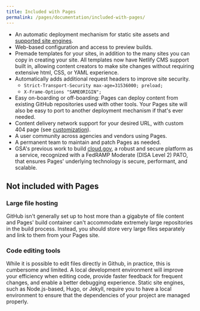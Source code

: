 ```yaml
---
title: Included with Pages
permalink: /pages/documentation/included-with-pages/
---
```


- An automatic deployment mechanism for static site assets and [supported site engines]({{site.baseurl}}/pages/documentation/supported-site-engines).
- Web-based configuration and access to preview builds.
- Premade templates for your sites, in addition to the many sites you can copy in creating your site. All templates now have Netlify CMS support built in, allowing content creators to make site changes without requiring extensive html, CSS, or YAML experience.
- Automatically adds additional request headers to improve site security.
  - `Strict-Transport-Security max-age=31536000; preload;`
  - `X-Frame-Options "SAMEORIGIN";`
- Easy on-boarding or off-boarding: Pages can deploy content from existing GitHub repositories used with other tools. Your Pages site will also be easy to port to another deployment mechanism if that's ever needed.
- Content delivery network support for your desired URL, with custom 404 page (see [customization]({{site.baseurl}}/pages/documentation/customization/)).
- A user community across agencies and vendors using Pages.
- A permanent team to maintain and patch Pages as needed.
- GSA's previous work to build [cloud.gov](), a robust and secure platform as a service, recognized with a FedRAMP Moderate (DISA Level 2) PATO, that ensures Pages' underlying technology is secure, performant, and scalable.

## Not included with Pages

### Large file hosting

GitHub isn't generally set up to host more than a gigabyte of file content and Pages' build container can't accommodate extremely large repositories in the build process. Instead, you should store very large files separately and link to them from your Pages site.

### Code editing tools

While it is possible to edit files directly in Github, in practice, this is cumbersome and limited. A local development environment will improve your efficiency when editing code, provide faster feedback for frequent changes, and enable a better debugging experience. Static site engines, such as Node.js-based, Hugo, or Jekyll, require you to have a local environment to ensure that the dependencies of your project are managed properly.
